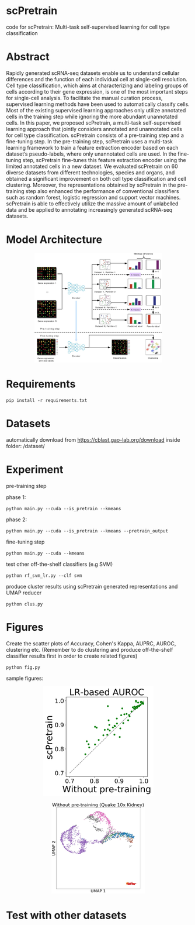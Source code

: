 # scPretrain
code for scPretrain: Multi-task self-supervised learning for cell type classification

# Abstract
Rapidly generated scRNA-seq datasets enable us to understand cellular differences and the function
of each individual cell at single-cell resolution. Cell type classification, which aims at characterizing
and labeling groups of cells according to their gene expression, is one of the most important steps for
single-cell analysis. To facilitate the manual curation process, supervised learning methods have been
used to automatically classify cells. Most of the existing supervised learning approaches only utilize
annotated cells in the training step while ignoring the more abundant unannotated cells. In this paper,
we proposed scPretrain, a multi-task self-supervised learning approach that jointly considers
annotated and unannotated cells for cell type classification. scPretrain consists of a pre-training step
and a fine-tuning step. In the pre-training step, scPretrain uses a multi-task learning framework to
train a feature extraction encoder based on each dataset’s pseudo-labels, where only unannotated cells
are used. In the fine-tuning step, scPretrain fine-tunes this feature extraction encoder using the limited
annotated cells in a new dataset. We evaluated scPretrain on 60 diverse datasets from different
technologies, species and organs, and obtained a significant improvement on both cell type
classification and cell clustering. Moreover, the representations obtained by scPretrain in the
pre-training step also enhanced the performance of conventional classifiers such as random forest,
logistic regression and support vector machines. scPretrain is able to effectively utilize the massive
amount of unlabelled data and be applied to annotating increasingly generated scRNA-seq datasets.

# Model Architecture
<p align='center'>
<img src="figs/model.jpg" height="300"/>
</p>

# Requirements
```
pip install -r requirements.txt
```
# Datasets
automatically download from https://cblast.gao-lab.org/download
inside folder: /dataset/

# Experiment

pre-training step

phase 1:
```
python main.py --cuda --is_pretrain --kmeans 
```

phase 2:
```
python main.py --cuda --is_pretrain --kmeans --pretrain_output
```

fine-tuning step

```
python main.py --cuda --kmeans 
```

test other off-the-shelf classifiers (e.g SVM)

```
python rf_svm_lr.py --clf svm 
```
produce cluster results using scPretrain generated representations and UMAP reducer

```
python clus.py 
```

# Figures

Create the scatter plots of Accuracy, Cohen's Kappa, AUPRC, AUROC, clustering etc. (Remember to do clustering and produce off-the-shelf classifier results first in order to create related figures)

```
python fig.py
```
sample figures:
<p align='center'>
<img src="figs/sample1.jpeg" height="300"/>
</p>
<p align='center'>
<img src="figs/sample2.jpeg" height="250"/>
</p>

# Test with other datasets



